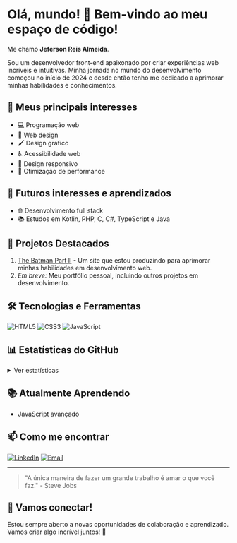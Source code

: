 # Olá, mundo! 👋 Bem-vindo ao meu espaço de código!

Me chamo **Jeferson Reis Almeida**.

Sou um desenvolvedor front-end apaixonado por criar experiências web incríveis e intuitivas. Minha jornada no mundo do desenvolvimento começou no início de 2024 e desde então tenho me dedicado a aprimorar minhas habilidades e conhecimentos.

## 🚀 Meus principais interesses

- 💻 Programação web
- 🎨 Web design
- 🖌️ Design gráfico
- ♿ Acessibilidade web
- 📱 Design responsivo
- 🚀 Otimização de performance

## 🌱 Futuros interesses e aprendizados

- 🌐 Desenvolvimento full stack
- 📚 Estudos em Kotlin, PHP, C, C#, TypeScript e Java

## 💼 Projetos Destacados

1. [The Batman Part II](https://thebatmanpartll.netlify.app/) - Um site que estou produzindo para aprimorar minhas habilidades em desenvolvimento web.
2. *Em breve:* Meu portfólio pessoal, incluindo outros projetos em desenvolvimento.

## 🛠️ Tecnologias e Ferramentas

![HTML5](https://img.shields.io/badge/-HTML5-E34F26?style=flat-square&logo=html5&logoColor=white)
![CSS3](https://img.shields.io/badge/-CSS3-1572B6?style=flat-square&logo=css3)
![JavaScript](https://img.shields.io/badge/-JavaScript-F7DF1E?style=flat-square&logo=javascript&logoColor=black)

## 📊 Estatísticas do GitHub

<details>
  <summary>Ver estatísticas</summary>
  
  ![Estatísticas do GitHub de Jeferson](https://github-readme-stats.vercel.app/api?username=Jeffinp&show_icons=true&theme=radical)
  
  ![Top Langs](https://github-readme-stats.vercel.app/api/top-langs/?username=Jeffinp&layout=compact&theme=radical)
</details>

## 📚 Atualmente Aprendendo

- JavaScript avançado


## 📫 Como me encontrar

[![LinkedIn](https://img.shields.io/badge/-LinkedIn-%230077B5?style=for-the-badge&logo=linkedin&logoColor=white)](https://www.linkedin.com/in/jeferson-reis-877a942b7)
[![Email](https://img.shields.io/badge/-Email-D14836?style=for-the-badge&logo=gmail&logoColor=white)](mailto:jefersonreisalmeida8356@gmail.com)

---

> "A única maneira de fazer um grande trabalho é amar o que você faz." - Steve Jobs

## 💬 Vamos conectar!

Estou sempre aberto a novas oportunidades de colaboração e aprendizado. Vamos criar algo incrível juntos! 🚀
